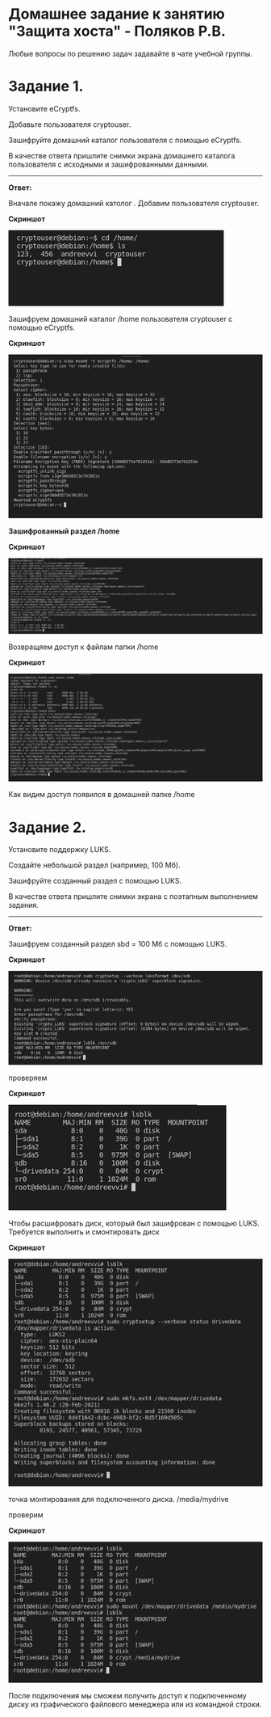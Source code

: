 # Домашнее задание к занятию "Защита хоста" - Поляков Р.В.

Любые вопросы по решению задач задавайте в чате учебной группы.

# Задание 1.
Установите eCryptfs.

Добавьте пользователя cryptouser.

Зашифруйте домашний каталог пользователя с помощью eCryptfs.

В качестве ответа пришлите снимки экрана домашнего каталога пользователя с исходными и зашифрованными данными.

___
**Ответ:**

Вначале покажу домашний католог . Добавим пользователя cryptouser.

**Скриншот**

![Домашний католог](https://github.com/bag2000/netology-encrypt/blob/main/1.png)


Зашифруем домашний каталог /home пользователя cryptouser с помощью eCryptfs.

**Скриншот**

![шифрование](https://github.com/bag2000/netology-encrypt/blob/main/2.png)


**Зашифрованный раздел /home**

**Скриншот**

![Видим зашифрованный раздел](https://github.com/bag2000/netology-encrypt/blob/main/3.png)

Возвращяем доступ к файлам папки /home 

**Скриншот**

![Размонтирование и доступ к файлам](https://github.com/bag2000/netology-encrypt/blob/main/4.png)


Как видим доступ появился в домашней папке /home 

# Задание 2.
Установите поддержку LUKS.

Создайте небольшой раздел (например, 100 Мб).

Зашифруйте созданный раздел с помощью LUKS.

В качестве ответа пришлите снимки экрана с поэтапным выполнением задания.

___
**Ответ:**

Зашифруем созданный раздел sbd = 100 Мб с помощью LUKS.

**Скриншот**

![Снимок экрана от 2022-12-04 14-13-37](https://github.com/bag2000/netology-encrypt/blob/main/5.png)

проверяем 

**Скриншот**

![Снимок экрана от 2022-12-04 14-16-32](https://github.com/bag2000/netology-encrypt/blob/main/6.png)


Чтобы расшифровать диск, который был зашифрован с помощью LUKS. Требуется выполнить и смонтировать диск 

**Скриншот**

![Снимок экрана от 2022-12-04 14-18-19](https://github.com/bag2000/netology-encrypt/blob/main/7.png)

точка монтирования для подключенного диска.  /media/mydrive 

проверим

**Скриншот**

![Снимок экрана от 2022-12-04 14-21-35](https://github.com/bag2000/netology-encrypt/blob/main/8.png)

После подключения мы сможем получить доступ к подключенному диску из графического файлового менеджера или из командной строки.

